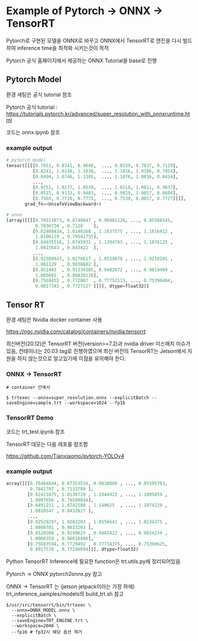 # Example of Pytorch -> ONNX -> TensorRT
Pytorch로 구현된 모델을 ONNX로 바꾸고 ONNX에서 TensorRT로 엔진을 다시 빌드하여 inference time을 최적화 시키는것이 목적

Pytorch 공식 홈페이지에서 제공하는 ONNX Tutorial을 base로 진행


## Pytorch Model
환경 세팅은 공식 tutorial 참조

Pytorch 공식 tutorial : https://tutorials.pytorch.kr/advanced/super_resolution_with_onnxruntime.html

코드는 onnx.ipynb 참조

### example output
```python
# pytorch model
tensor([[[[0.7651, 0.8741, 0.9048,  ..., 0.8559, 0.7837, 0.7129],
          [0.8241, 1.0140, 1.1038,  ..., 1.1016, 1.0106, 0.7954],
          [0.8494, 1.0746, 1.1395,  ..., 1.1076, 1.0816, 0.8434],
          ...,
          [0.9251, 1.0277, 1.0539,  ..., 1.0218, 1.0811, 0.9037],
          [0.8515, 0.9133, 0.9483,  ..., 0.9819, 1.0057, 0.8684],
          [0.7569, 0.7720, 0.7775,  ..., 0.7539, 0.8017, 0.7727]]]],
       grad_fn=<UnsafeViewBackward>)
```
```python
# onnx
[array([[[[0.76511073, 0.8740847 , 0.90481126, ..., 0.85588545,
           0.7836736 , 0.7129    ],
          [0.82408434, 1.0140268 , 1.1037575 , ..., 1.1016412 ,
           1.0106119 , 0.79541755],
          [0.84935516, 1.0745931 , 1.1394703 , ..., 1.1076125 ,
           1.0815643 , 0.843422  ],
          ...,
          [0.92509943, 1.0276617 , 1.0539078 , ..., 1.0218285 ,
           1.081129  , 0.9036602 ],
          [0.851483  , 0.91334385, 0.9482872 , ..., 0.9819409 ,
           1.005691  , 0.86839116],
          [0.7569455 , 0.772007  , 0.77752113, ..., 0.75390404,
           0.8017341 , 0.7727227 ]]]], dtype=float32)]
```

## Tensor RT
환경 세팅은 Nvidia docker container 사용

https://ngc.nvidia.com/catalog/containers/nvidia:tensorrt

최신버전(20.12)은 TensorRT 버전(version>=7.2)과 nvidia driver 미스매치 이슈가 있음, 컨테이너는 20.03 tag로 진행하였으며 최신 버전의 TensorRT는 Jetson에서 지원을 하지 않는것으로 알고있기에 이점을 유의해야 한다.

### ONNX -> TensorRT

```
# container 안에서

$ trtexec --onnx=super_resolution.onnx --explicitBatch --saveEngine=sample.trt --workspace=1024 --fp16
```
### TensorRT Demo

코드는 trt_test.ipynb 참조

TensorRT 데모는 다음 레포를 참조함

https://github.com/Tianxiaomo/pytorch-YOLOv4


### example output
```python
array([[[0.76464844, 0.87353516, 0.9038086 , ..., 0.85595703,
         0.7841797 , 0.7133789 ],
        [0.82421875, 1.0136719 , 1.1044922 , ..., 1.1005859 ,
         1.0097656 , 0.79589844],
        [0.8491211 , 1.0742188 , 1.140625  , ..., 1.1074219 ,
         1.0810547 , 0.8432617 ],
        ...,
        [0.92529297, 1.0283203 , 1.0556641 , ..., 1.0234375 ,
         1.0800781 , 0.9033203 ],
        [0.8520508 , 0.9140625 , 0.9482422 , ..., 0.9824219 ,
         1.0068359 , 0.86816406],
        [0.75683594, 0.7729492 , 0.77734375, ..., 0.75390625,
         0.8017578 , 0.77246094]]], dtype=float32)
```

Python TensorRT Inference에 필요한 function은 trt.utils.py에 정리되어있음

Pytorch -> ONNX pytorch2onnx.py 참고

ONNX -> TensorRT 는 (jetson jetpack이라는 가정 하에) trt_inference_samples/models의 build_trt.sh 참고

```
$/usr/src/tensorrt/bin/trtexec \
  --onnx=ONNX_MODEL.onnx \
  --explicitBatch \
  --saveEngine=TRT_ENGINE.trt \
  --workspace=2048 \
  --fp16 # fp32시 해당 옵션 제거
  ```